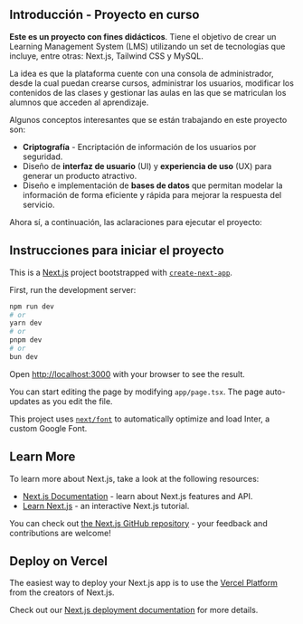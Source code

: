 ## Introducción - Proyecto en curso

**Este es un proyecto con fines didácticos**. Tiene el objetivo de crear un Learning Management System (LMS) utilizando un set de tecnologías que incluye, entre otras: Next.js, Tailwind CSS y MySQL.

La idea es que la plataforma cuente con una consola de administrador, desde la cual puedan crearse cursos, administrar los usuarios, modificar los contenidos de las clases y gestionar las aulas en las que se matriculan los alumnos que acceden al aprendizaje.

Algunos conceptos interesantes que se están trabajando en este proyecto son:
* **Criptografía** - Encriptación de información de los usuarios por seguridad.
* Diseño de **interfaz de usuario** (UI) y **experiencia de uso** (UX) para generar un producto atractivo.
* Diseño e implementación de **bases de datos** que permitan modelar la información de forma eficiente y rápida para mejorar la respuesta del servicio.

Ahora sí, a continuación, las aclaraciones para ejecutar el proyecto:

## Instrucciones para iniciar el proyecto

This is a [Next.js](https://nextjs.org/) project bootstrapped with [`create-next-app`](https://github.com/vercel/next.js/tree/canary/packages/create-next-app).

First, run the development server:

```bash
npm run dev
# or
yarn dev
# or
pnpm dev
# or
bun dev
```

Open [http://localhost:3000](http://localhost:3000) with your browser to see the result.

You can start editing the page by modifying `app/page.tsx`. The page auto-updates as you edit the file.

This project uses [`next/font`](https://nextjs.org/docs/basic-features/font-optimization) to automatically optimize and load Inter, a custom Google Font.

## Learn More

To learn more about Next.js, take a look at the following resources:

- [Next.js Documentation](https://nextjs.org/docs) - learn about Next.js features and API.
- [Learn Next.js](https://nextjs.org/learn) - an interactive Next.js tutorial.

You can check out [the Next.js GitHub repository](https://github.com/vercel/next.js/) - your feedback and contributions are welcome!

## Deploy on Vercel

The easiest way to deploy your Next.js app is to use the [Vercel Platform](https://vercel.com/new?utm_medium=default-template&filter=next.js&utm_source=create-next-app&utm_campaign=create-next-app-readme) from the creators of Next.js.

Check out our [Next.js deployment documentation](https://nextjs.org/docs/deployment) for more details.
